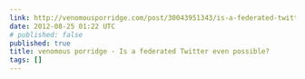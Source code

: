 ```yaml
---
link: http://venomousporridge.com/post/30043951343/is-a-federated-twitter-even-possible
date: 2012-08-25 01:22 UTC
# published: false
published: true
title: venomous porridge - Is a federated Twitter even possible?
tags: []
---
```



